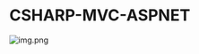 # CSHARP-MVC-ASPNET
<img src="https://drive.google.com/drive/u/2/folders/1ufMRky3vgSCjJFX363JRKxT37-pqRiMe" alt="img.png">
